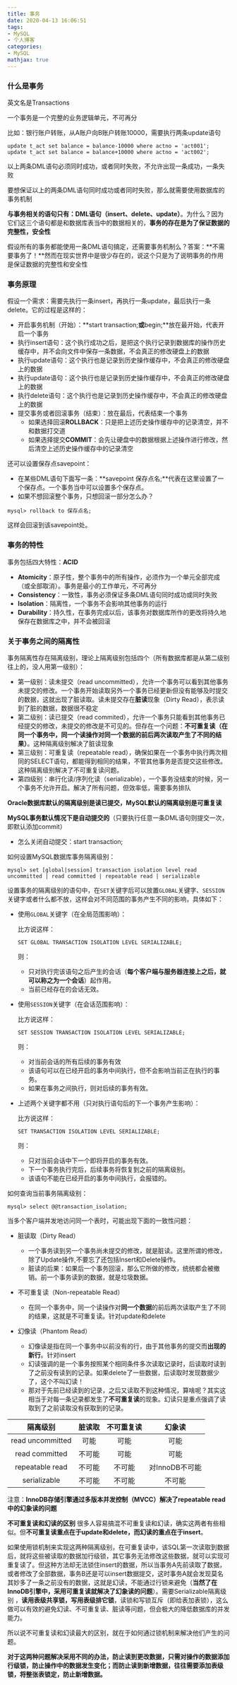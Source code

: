 ```yaml
---
title: 事务
date: 2020-04-13 16:06:51
tags:
- MySQL
- 个人博客
categories:
- MySQL
mathjax: true
---
```


### 什么是事务

英文名是Transactions

一个事务是一个完整的业务逻辑单元，不可再分

比如：银行账户转账，从A账户向B账户转账10000，需要执行两条update语句

```mysql
update t_act set balance = balance-10000 where actno = 'act001';
update t_act set balance = balance+10000 where actno = 'act002';
```

以上两条DML语句必须同时成功，或者同时失败，不允许出现一条成功，一条失败

要想保证以上的两条DML语句同时成功或者同时失败，那么就需要使用数据库的事务机制

**与事务相关的语句只有：DML语句（insert、delete、update）**。为什么？因为它们这三个语句都是和数据库表当中的数据相关的，**事务的存在是为了保证数据的完整性，安全性**



假设所有的事务都能使用一条DML语句搞定，还需要事务机制么？答案：**不需要事务了！**然而在现实世界中是很少存在的，说这个只是为了说明事务的作用是保证数据的完整性和安全性



### 事务原理

假设一个需求：需要先执行一条insert，再执行一条update，最后执行一条delete。它的过程是这样的：

- 开启事务机制（开始）：**start transaction;**或**begin;**放在最开始，代表开启一个事务
- 执行insert语句：这个执行成功之后，是把这个执行记录到数据库的操作历史缓存中，并不会向文件中保存一条数据，不会真正的修改硬盘上的数据
- 执行update语句：这个执行也是记录到历史操作缓存中，不会真正的修改硬盘上的数据
- 执行update语句：这个执行也是记录到历史操作缓存中，不会真正的修改硬盘上的数据
- 执行delete语句：这个执行也是记录到历史操作缓存中，不会真正的修改硬盘上的数据
- 提交事务或者回滚事务（结束）：放在最后，代表结束一个事务
  - 如果选择回滚**ROLLBACK**：只是把上述历史操作缓存中的记录清空，并不和数据打交道
  - 如果选择提交**COMMIT**：会先让硬盘中的数据根据上述操作进行修改，然后清空上述历史操作缓存中的记录清空



还可以设置保存点savepoint：

- 在某些DML语句下面写一条：**savepoint 保存点名;**代表在这里设置了一个保存点。一个事务当中可以设置多个保存点。
- 如果不想回滚整个事务，只想回滚一部分怎么办？

```mysql
mysql> rollback to 保存点名;
```

这样会回滚到该savepoint处。



### 事务的特性

事务包括四大特性：**ACID**

- **Atomicity**：原子性，整个事务中的所有操作，必须作为一个单元全部完成（或全部取消）。事务是最小的工作单元，不可再分
- **Consistency**：一致性，事务必须保证多条DML语句同时成功或同时失败
- **Isolation**：隔离性，一个事务不会影响其他事务的运行
- **Durability**：持久性，在事务完成以后，该事务对数据库所作的更改将持久地保存在数据库之中，并不会被回滚



### 关于事务之间的隔离性

事务隔离性存在隔离级别，理论上隔离级别包括四个（所有数据库都是从第二级别往上的，没人用第一级别）：

- 第一级别：读未提交（read uncommitted），允许一个事务可以看到其他事务未提交的修改。一个事务开始读取另外一个事务已经更新但没有能够及时提交的数据，这就出现了脏读取。读未提交存在**脏读**现象（Dirty Read），表示读到了脏的数据，数据很不稳定
- 第二级别：读已提交（read commited），允许一个事务只能看到其他事务已经提交的修改，未提交的修改是不可见的。但存在一个问题：**不可重复读（在同一个事务中，同一个读操作对同一个数据的前后两次读取产生了不同的结果）**。这种隔离级别解决了脏读现象
- 第三级别：可重复读（repeatable read），确保如果在一个事务中执行两次相同的SELECT语句，都能得到相同的结果，不管其他事务是否提交这些修改。这种隔离级别解决了不可重复读问题。
- 第四级别：串行化读/序列化读（serializable），一个事务没结束的时候，另一个事务不允许开启。解决了所有问题，但效率低，需要事务排队

**Oracle数据库默认的隔离级别是读已提交，MySQL默认的隔离级别是可重复读**



**MySQL事务默认情况下是自动提交的**（只要执行任意一条DML语句则提交一次，即默认添加commit）

- 怎么关闭自动提交：start transaction;



如何设置MySQL数据库事务隔离级别：

```mysql
mysql> set [global|session] transaction isolation level read uncommitted | read committed | repeatable read | serializable
```

设置事务的隔离级别的语句中，在`SET`关键字后可以放置`GLOBAL`关键字、`SESSION`关键字或者什么都不放，这样会对不同范围的事务产生不同的影响，具体如下：

- 使用`GLOBAL`关键字（在全局范围影响）：

  比方说这样：

  ```mysql
  SET GLOBAL TRANSACTION ISOLATION LEVEL SERIALIZABLE;
  ```

  则：

  - 只对执行完该语句之后产生的会话（**每个客户端与服务器连接上之后，就可以称之为一个会话**）起作用。
  - 当前已经存在的会话无效。

- 使用`SESSION`关键字（在会话范围影响）：

  比方说这样：

  ```
  SET SESSION TRANSACTION ISOLATION LEVEL SERIALIZABLE;
  ```

  则：

  - 对当前会话的所有后续的事务有效
  - 该语句可以在已经开启的事务中间执行，但不会影响当前正在执行的事务。
  - 如果在事务之间执行，则对后续的事务有效。

- 上述两个关键字都不用（只对执行语句后的下一个事务产生影响）：

  比方说这样：

  ```
  SET TRANSACTION ISOLATION LEVEL SERIALIZABLE;
  ```

  则：

  - 只对当前会话中下一个即将开启的事务有效。
  - 下一个事务执行完后，后续事务将恢复到之前的隔离级别。
  - 该语句不能在已经开启的事务中间执行，会报错的。



如何查询当前事务隔离级别：

```mysql
mysql> select @@transaction_isolation;
```



当多个客户端并发地访问同一个表时，可能出现下面的一致性问题：

- 脏读取（Dirty Read） 
  -  一个事务读到另一个事务尚未提交的修改，就是脏读。这里所谓的修改，除了Update操作,不要忘了还包括Insert和Delete操作。
  - 脏读的后果：如果后一个事务回滚，那么它所做的修改，统统都会被撤销。前一个事务读到的数据，就是垃圾数据。

- 不可重复读（Non-repeatable Read） 
  - 在同一个事务中，同一个读操作对**同一个数据**的前后两次读取产生了不同的结果，这就是不可重复读。针对update和delete

- 幻像读（Phantom Read） 
  - 幻像读是指在同一个事务中以前没有的行，由于其他事务的提交而**出现的新行**。针对insert
  - 幻读强调的是一个事务按照某个相同条件多次读取记录时，后读取时读到了之前没有读到的记录。如果delete了一些数据，后读取时发现数据少了，这个不叫幻读！
  - 那对于先前已经读到的记录，之后又读取不到这种情况，算啥呢？其实这相当于对每一条记录都发生了**不可重复读**的现象。幻读只是重点强调了读取到了之前读取没有获取到的记录。

|     隔离级别     | 脏读取 | 不可重复读 |     幻象读     |
| :--------------: | :----: | :--------: | :------------: |
| read uncommitted |  可能  |    可能    |      可能      |
|  read committed  | 不可能 |    可能    |      可能      |
| repeatable read  | 不可能 |   不可能   | 对InnoDB不可能 |
|   serializable   | 不可能 |   不可能   |     不可能     |

注意：**InnoDB存储引擎通过多版本并发控制（MVCC）解决了repeatable read中的幻象读的问题**



**不可重复读和幻读的区别**
很多人容易搞混不可重复读和幻读，确实这两者有些相似。但**不可重复读重点在于update和delete，而幻读的重点在于insert**。

如果使用锁机制来实现这两种隔离级别，在可重复读中，该SQL第一次读取到数据后，就将这些被读取的数据加行级锁，其它事务无法修改这些数据，就可以实现可重复读了。但这种方法却无法锁住insert的数据，所以当事务A先前读取了数据，或者修改了全部数据，事务B还是可以insert数据提交，这时事务A就会发现莫名其妙多了一条之前没有的数据，这就是幻读，不能通过行锁来避免（**当然了在InnoDB引擎中，采用可重复读就解决了幻象读的问题**）。需要Serializable隔离级别 ，**读用表级共享锁，写用表级排它锁**，读锁和写锁互斥（即给表加表锁），这么做可以有效的避免幻读、不可重复读、脏读等问题，但会极大的降低数据库的并发能力。

所以说不可重复读和幻读最大的区别，就在于如何通过锁机制来解决他们产生的问题。

**对于这两种问题解决采用不同的办法，防止读到更改数据，只需对操作的数据添加行级锁，防止操作中的数据发生变化；而防止读到新增数据，往往需要添加表级锁，将整张表锁定，防止新增数据。**